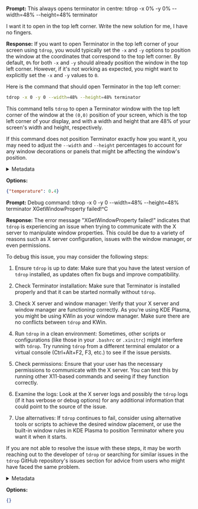 **Prompt:**
This always opens terminator in centre: tdrop -x 0% -y 0% --width=48% --height=48% terminator

I want it to open in the top left corner. Write the new solution for me, I have no fingers.


**Response:**
If you want to open Terminator in the top left corner of your screen using `tdrop`, you would typically set the `-x` and `-y` options to position the window at the coordinates that correspond to the top left corner. By default, `0%` for both `-x` and `-y` should already position the window in the top left corner. However, if it's not working as expected, you might want to explicitly set the `-x` and `-y` values to `0`.

Here is the command that should open Terminator in the top left corner:

```sh
tdrop -x 0 -y 0 --width=48% --height=48% terminator
```

This command tells `tdrop` to open a Terminator window with the top left corner of the window at the `(0,0)` position of your screen, which is the top left corner of your display, and with a width and height that are 48% of your screen's width and height, respectively.

If this command does not position Terminator exactly how you want it, you may need to adjust the `--width` and `--height` percentages to account for any window decorations or panels that might be affecting the window's position.

<details><summary>Metadata</summary>

- Duration: 16874 ms
- Datetime: 2023-12-21T12:53:58.699981
- Model: gpt-4-1106-preview

</details>

**Options:**
```json
{"temperature": 0.4}
```

**Prompt:**
Debug command: tdrop -x 0 -y 0 --width=48% --height=48% terminator
XGetWindowProperty failed!^C

**Response:**
The error message "XGetWindowProperty failed!" indicates that `tdrop` is experiencing an issue when trying to communicate with the X server to manipulate window properties. This could be due to a variety of reasons such as X server configuration, issues with the window manager, or even permissions.

To debug this issue, you may consider the following steps:

1. Ensure `tdrop` is up to date:
   Make sure that you have the latest version of `tdrop` installed, as updates often fix bugs and improve compatibility.

2. Check Terminator installation:
   Make sure that Terminator is installed properly and that it can be started normally without `tdrop`.

3. Check X server and window manager:
   Verify that your X server and window manager are functioning correctly. As you're using KDE Plasma, you might be using KWin as your window manager. Make sure there are no conflicts between `tdrop` and KWin.

4. Run `tdrop` in a clean environment:
   Sometimes, other scripts or configurations (like those in your `.bashrc` or `.xinitrc`) might interfere with `tdrop`. Try running `tdrop` from a different terminal emulator or a virtual console (Ctrl+Alt+F2, F3, etc.) to see if the issue persists.

5. Check permissions:
   Ensure that your user has the necessary permissions to communicate with the X server. You can test this by running other X11-based commands and seeing if they function correctly.

6. Examine the logs:
   Look at the X server logs and possibly the `tdrop` logs (if it has verbose or debug options) for any additional information that could point to the source of the issue.

7. Use alternatives:
   If `tdrop` continues to fail, consider using alternative tools or scripts to achieve the desired window placement, or use the built-in window rules in KDE Plasma to position Terminator where you want it when it starts.

If you are not able to resolve the issue with these steps, it may be worth reaching out to the developer of `tdrop` or searching for similar issues in the `tdrop` GitHub repository's issues section for advice from users who might have faced the same problem.

<details><summary>Metadata</summary>

- Duration: 21967 ms
- Datetime: 2023-12-21T12:55:26.410668
- Model: gpt-4-1106-preview

</details>

**Options:**
```json
{}
```

